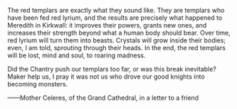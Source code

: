The red templars are exactly what they sound like. They are templars who have been fed red lyrium, and the results are precisely what happened to Meredith in Kirkwall: it improves their powers, grants new ones, and increases their strength beyond what a human body should bear. Over time, red lyrium will turn them into beasts. Crystals will grow inside their bodies; even, I am told, sprouting through their heads. In the end, the red templars will be lost, mind and soul, to roaring madness.

Did the Chantry push our templars too far, or was this break inevitable? Maker help us, I pray it was not us who drove our good knights into becoming monsters.

——Mother Celeres, of the Grand Cathedral, in a letter to a friend
